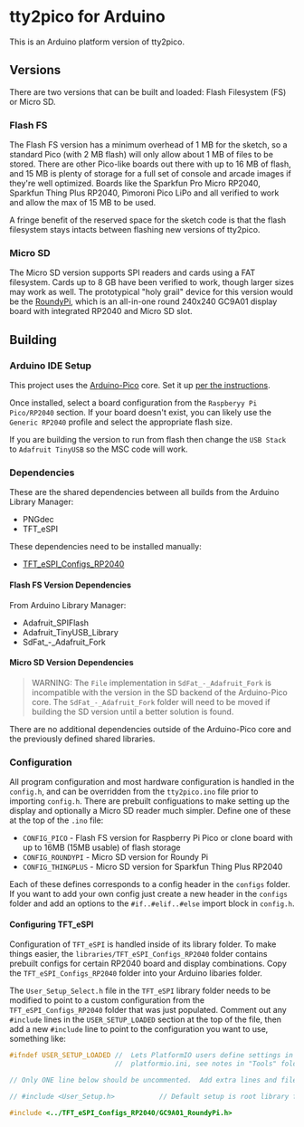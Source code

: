 # tty2pico for Arduino

This is an Arduino platform version of tty2pico.

## Versions

There are two versions that can be built and loaded: Flash Filesystem (FS) or Micro SD.

### Flash FS

The Flash FS version has a minimum overhead of 1 MB for the sketch, so a standard Pico (with 2 MB flash) will only allow about 1 MB of files to be stored. There are other Pico-like boards out there with up to 16 MB of flash, and 15 MB is plenty of storage for a full set of console and arcade images if they're well optimized. Boards like the Sparkfun Pro Micro RP2040, Sparkfun Thing Plus RP2040, Pimoroni Pico LiPo and all verified to work and allow the max of 15 MB to be used.

A fringe benefit of the reserved space for the sketch code is that the flash filesystem stays intacts between flashing new versions of tty2pico.

### Micro SD

The Micro SD version supports SPI readers and cards using a FAT filesystem. Cards up to 8 GB have been verified to work, though larger sizes may work as well. The prototypical "holy grail" device for this version would be the [RoundyPi](https://www.amazon.com/RoundyPi-RoundyFi-Compact-Display-ESP-12E/dp/B0B297J6LB), which is an all-in-one round 240x240 GC9A01 display board with integrated RP2040 and Micro SD slot.

## Building

### Arduino IDE Setup

This project uses the [Arduino-Pico](https://github.com/earlephilhower/arduino-pico) core. Set it up [per the instructions](https://arduino-pico.readthedocs.io/en/latest/install.html#installing-via-arduino-boards-manager).

Once installed, select a board configuration from the `Raspberyy Pi Pico/RP2040` section. If your board doesn't exist, you can likely use the `Generic RP2040` profile and select the appropriate flash size.

If you are building the version to run from flash then change the `USB Stack` to `Adafruit TinyUSB` so the MSC code will work.

### Dependencies

These are the shared dependencies between all builds from the Arduino Library Manager:

* PNGdec
* TFT_eSPI

These dependencies need to be installed manually:

* [TFT_eSPI_Configs_RP2040](https://github.com/FeralAI/TFT_eSPI_Configs_RP2040)

#### Flash FS Version Dependencies

From Arduino Library Manager:

* Adafruit_SPIFlash
* Adafruit_TinyUSB_Library
* SdFat_-_Adafruit_Fork

#### Micro SD Version Dependencies

> WARNING: The `File` implementation in `SdFat_-_Adafruit_Fork` is incompatible with the version in the SD backend of the Arduino-Pico core. The `SdFat_-_Adafruit_Fork` folder will need to be moved if building the SD version until a better solution is found.

There are no additional dependencies outside of the Arduino-Pico core and the previously defined shared libraries.

### Configuration

All program configuration and most hardware configuration is handled in the `config.h`, and can be overridden from the `tty2pico.ino` file prior to importing `config.h`. There are prebuilt configuations to make setting up the display and optionally a Micro SD reader much simpler. Define one of these at the top of the `.ino` file:

* `CONFIG_PICO` - Flash FS version for Raspberry Pi Pico or clone board with up to 16MB (15MB usable) of flash storage
* `CONFIG_ROUNDYPI` - Micro SD version for Roundy Pi
* `CONFIG_THINGPLUS` - Micro SD version for Sparkfun Thing Plus RP2040

Each of these defines corresponds to a config header in the `configs` folder. If you want to add your own config just create a new header in the `configs` folder and add an options to the `#if..#elif..#else` import block in `config.h`.

#### Configuring TFT_eSPI

Configuration of `TFT_eSPI` is handled inside of its library folder. To make things easier, the `libraries/TFT_eSPI_Configs_RP2040` folder contains prebuilt configs for certain RP2040 board and display combinations. Copy the `TFT_eSPI_Configs_RP2040` folder into your Arduino libaries folder.

The `User_Setup_Select.h` file in the `TFT_eSPI` library folder needs to be modified to point to a custom configuration from the `TFT_eSPI_Configs_RP2040` folder that was just populated. Comment out any `#include` lines in the `USER_SETUP_LOADED` section at the top of the file, then add a new `#include` line to point to the configuration you want to use, something like:

```c
#ifndef USER_SETUP_LOADED //  Lets PlatformIO users define settings in
                          //  platformio.ini, see notes in "Tools" folder.

// Only ONE line below should be uncommented.  Add extra lines and files as needed.

// #include <User_Setup.h>           // Default setup is root library folder

#include <../TFT_eSPI_Configs_RP2040/GC9A01_RoundyPi.h>
```

####
